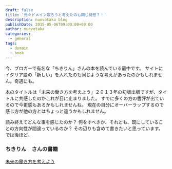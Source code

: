 ```yaml
---
draft: false
title: '元々ドメイン取ろうと考えたのも同じ発想？！'
description: nuovotaka blog
publishDate: 2015-05-06T09:00:00+09:00
author: nuovotaka
categories:
  - general
tags:
  - domain
  - book
---
```


今、ブロガーで有名な「ちきりん」さんの本を読んでいる最中です。
サイトにイタリア語の「新しい」を入れたのも同じような考えがあったのかもしれません。奇遇にも。

本のタイトルは「未来の働き方を考えよう」２０１３年の初版出版ですが、タイトルに共感したのかこれが目に止まりました。
すでに多くの方の書評が出ているので今更感もあるかもしれませんね。
現在の自分にオーバーラップするので感じ方が他の方とはちょっと違うかもしれません。

読み終えてどんな事を感じたのか？
何をすべきか、それとも、既にしていることの方向性が間違っているのか？
その辺りも含めて書きたいと思っています。では後ほど。

### ちきりん　さんの書籍

[未来の働き方を考えよう](https://www.amazon.co.jp/%E6%9C%AA%E6%9D%A5%E3%81%AE%E5%83%8D%E3%81%8D%E6%96%B9%E3%82%92%E8%80%83%E3%81%88%E3%82%88%E3%81%86-%E4%BA%BA%E7%94%9F%E3%81%AF%E4%BA%8C%E5%9B%9E%E3%80%81%E7%94%9F%E3%81%8D%E3%82%89%E3%82%8C%E3%82%8B-%E6%96%87%E6%98%A5%E6%96%87%E5%BA%AB-%E3%81%A1%E3%81%8D%E3%82%8A%E3%82%93-ebook/dp/B0171DVCIM/ref=sr_1_1?__mk_ja_JP=%E3%82%AB%E3%82%BF%E3%82%AB%E3%83%8A&crid=19BIYHZ0HT6SC&keywords=%E6%9C%AA%E6%9D%A5%E3%81%AE%E5%83%8D%E3%81%8D%E6%96%B9%E3%82%92%E8%80%83%E3%81%88%E3%82%88%E3%81%86&qid=1688410597&sprefix=%E6%9C%AA%E6%9D%A5%E3%81%AE%E5%83%8D%E3%81%8D%E6%96%B9%E3%82%92%E8%80%83%E3%81%88%E3%82%88%E3%81%86%2Caps%2C545&sr=8-1)
